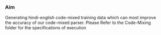 ### Aim
Generating hindi-english code-mixed training data which can most improve the accuracy of our code-mixed parser.
Please Refer to the Code-Mixing folder for the specifications of execution
